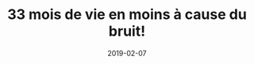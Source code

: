 ---
layout: default
date: 2019-02-07
img: 
category: presse
title: "33 mois de vie en moins à cause du bruit!"
description: "Cette étude réalisée par l'organisme <i>Bruitparis</i> démontre que le bruit est bien plus qu’une simple atteinte à la qualité de vie, il constitue un réel risque pour notre santé. Raison de plus pour agir. À lire."
tags: lutte-contre-le-bruit
tag_url: /vivre-avec-autoroute/
doclink: "/doc/presse/etude-impact-bruit.pdf"
---